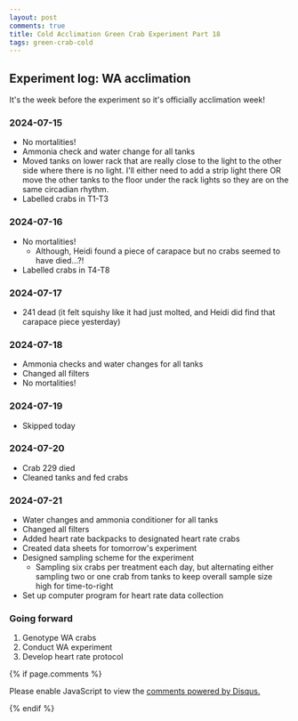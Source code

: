 ```yaml
---
layout: post
comments: true
title: Cold Acclimation Green Crab Experiment Part 18
tags: green-crab-cold
---
```


## Experiment log: WA acclimation

It's the week before the experiment so it's officially acclimation week!

### 2024-07-15

- No mortalities!
- Ammonia check and water change for all tanks
- Moved tanks on lower rack that are really close to the light to the other side where there is no light. I'll either need to add a strip light there OR move the other tanks to the floor under the rack lights so they are on the same circadian rhythm.
- Labelled crabs in T1-T3

### 2024-07-16

- No mortalities!
  - Although, Heidi found a piece of carapace but no crabs seemed to have died...?!
- Labelled crabs in T4-T8

### 2024-07-17

- 241 dead (it felt squishy like it had just molted, and Heidi did find that carapace piece yesterday)

### 2024-07-18

- Ammonia checks and water changes for all tanks
- Changed all filters
- No mortalities!

### 2024-07-19

- Skipped today

### 2024-07-20

- Crab 229 died
- Cleaned tanks and fed crabs

### 2024-07-21

- Water changes and ammonia conditioner for all tanks
- Changed all filters
- Added heart rate backpacks to designated heart rate crabs
- Created data sheets for tomorrow's experiment
- Designed sampling scheme for the experiment
  - Sampling six crabs per treatment each day, but alternating either sampling two or one crab from tanks to keep overall sample size high for time-to-right
- Set up computer program for heart rate data collection

### Going forward

1. Genotype WA crabs
3. Conduct WA experiment
4. Develop heart rate protocol

{% if page.comments %}

<div id="disqus_thread"></div>
<script>

/**
*  RECOMMENDED CONFIGURATION VARIABLES: EDIT AND UNCOMMENT THE SECTION BELOW TO INSERT DYNAMIC VALUES FROM YOUR PLATFORM OR CMS.
*  LEARN WHY DEFINING THESE VARIABLES IS IMPORTANT: https://disqus.com/admin/universalcode/#configuration-variables*/
/*
var disqus_config = function () {
this.page.url = PAGE_URL;  // Replace PAGE_URL with your page's canonical URL variable
this.page.identifier = PAGE_IDENTIFIER; // Replace PAGE_IDENTIFIER with your page's unique identifier variable
};
*/
(function() { // DON'T EDIT BELOW THIS LINE
var d = document, s = d.createElement('script');
s.src = 'https://the-responsible-grad-student.disqus.com/embed.js';
s.setAttribute('data-timestamp', +new Date());
(d.head || d.body).appendChild(s);
})();
</script>
<noscript>Please enable JavaScript to view the <a href="https://disqus.com/?ref_noscript">comments powered by Disqus.</a></noscript>

{% endif %}

<script id="dsq-count-scr" src="//the-responsible-grad-student.disqus.com/count.js" async></script>
